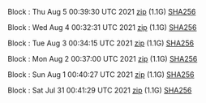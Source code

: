 Block [](https://testnet-insight.dashevo.org/insight/block/): Thu Aug  5 00:39:30 UTC 2021 [zip](https://dash-bootstrap.ams3.digitaloceanspaces.com/testnet/2021-08-05/bootstrap.dat.zip) (1.1G) [SHA256](https://dash-bootstrap.ams3.digitaloceanspaces.com/testnet/2021-08-05/sha256.txt)

Block [](https://testnet-insight.dashevo.org/insight/block/): Wed Aug  4 00:32:31 UTC 2021 [zip](https://dash-bootstrap.ams3.digitaloceanspaces.com/testnet/2021-08-04/bootstrap.dat.zip) (1.1G) [SHA256](https://dash-bootstrap.ams3.digitaloceanspaces.com/testnet/2021-08-04/sha256.txt)

Block [](https://testnet-insight.dashevo.org/insight/block/): Tue Aug  3 00:34:15 UTC 2021 [zip](https://dash-bootstrap.ams3.digitaloceanspaces.com/testnet/2021-08-03/bootstrap.dat.zip) (1.1G) [SHA256](https://dash-bootstrap.ams3.digitaloceanspaces.com/testnet/2021-08-03/sha256.txt)

Block [](https://testnet-insight.dashevo.org/insight/block/): Mon Aug  2 00:37:00 UTC 2021 [zip](https://dash-bootstrap.ams3.digitaloceanspaces.com/testnet/2021-08-02/bootstrap.dat.zip) (1.1G) [SHA256](https://dash-bootstrap.ams3.digitaloceanspaces.com/testnet/2021-08-02/sha256.txt)

Block [](https://testnet-insight.dashevo.org/insight/block/): Sun Aug  1 00:40:27 UTC 2021 [zip](https://dash-bootstrap.ams3.digitaloceanspaces.com/testnet/2021-08-01/bootstrap.dat.zip) (1.1G) [SHA256](https://dash-bootstrap.ams3.digitaloceanspaces.com/testnet/2021-08-01/sha256.txt)

Block [](https://testnet-insight.dashevo.org/insight/block/): Sat Jul 31 00:41:29 UTC 2021 [zip](https://dash-bootstrap.ams3.digitaloceanspaces.com/testnet/2021-07-31/bootstrap.dat.zip) (1.1G) [SHA256](https://dash-bootstrap.ams3.digitaloceanspaces.com/testnet/2021-07-31/sha256.txt)
